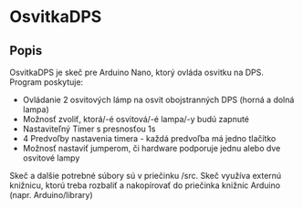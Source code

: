# OsvitkaDPS
## Popis
OsvitkaDPS je skeč pre Arduino Nano, ktorý ovláda osvitku na DPS. Program poskytuje:
* Ovládanie 2 osvitových lámp na osvit obojstranných DPS (horná a dolná lampa)
* Možnosť zvoliť, ktorá/-é osvitová/-é lampa/-y budú zapnuté 
* Nastaviteľný Timer s presnosťou 1s
* 4 Predvoľby nastavenia timera - každá predvoľba má jedno tlačítko
* Možnosť nastaviť jumperom, či hardware podporuje jednu alebo dve osvitové lampy

Skeč a dalšie potrebné súbory sú v priečinku /src.
Skeč využíva externú knižnicu, ktorú treba rozbaliť a nakopírovať do priečinka knižníc Arduino (napr. Arduino/library)

